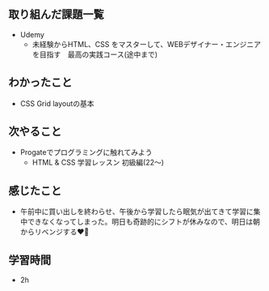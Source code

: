 ## 取り組んだ課題一覧
- Udemy
     - 未経験からHTML、CSS をマスターして、WEBデザイナー・エンジニアを目指す　最高の実践コース(途中まで)

## わかったこと
- CSS Grid layoutの基本

## 次やること
- Progateでプログラミングに触れてみよう
    - HTML & CSS 学習レッスン 初級編(22〜)

## 感じたこと
- 午前中に買い出しを終わらせ、午後から学習したら眠気が出てきて学習に集中できなくなってしまった。明日も奇跡的にシフトが休みなので、明日は朝からリベンジする❤️‍🔥

## 学習時間
- 2h